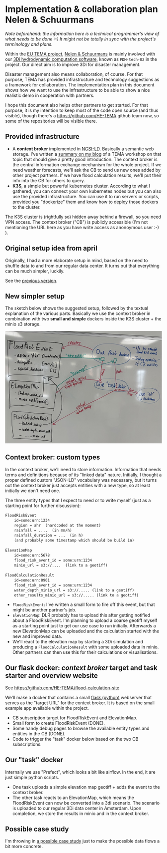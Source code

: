 # Implementation & collaboration plan Nelen & Schuurmans

*Note beforehand: the information here is a technical programmer's view of what needs to be done :-) It might not be totally in sync with the project's terminology and plans.*

Within the [EU TEMA project](https://tema-project.eu/), [Nelen & Schuurmans](https://www.nelen-schuurmans.nl) is mainly involved with our [3Di hydrodynamic computation software](https://3diwatermanagement.com/), known as `PDM-tech-02` in the project. Our direct aim is to improve 3Di for disaster management.

Disaster management also means collaboration, of course. For that purpose, TEMA has provided infrastructure and technology suggestions as a framework for collaboration. The implementation plan in this document shows how we want to use the infrastructure to be able to show a nice realistic demo in cooperation with partners.

I hope this document also helps other partners to get started. For that purpose, it is my intention to keep most of the code open source (and thus visible), though there's a https://github.com/HE-TEMA github team now, so some of the repositories will be visible there.


## Provided infrastructure

- A **context broker** implemented in [NGSI-LD](https://en.wikipedia.org/wiki/NGSI-LD). Basically a semantic web storage. I've written a [summary on my blog](https://reinout.vanrees.org/weblog/2024/04/16/tema-workshop-json-ld.html) of a TEMA workshop on that topic that should give a pretty good introduction. The context broker is the central information exchange mechanism for the whole project. If we need weather forecasts, we'll ask the CB to send us new ones added by other project partners. If we have flood calculation results, we'll put their info into the CB for others to query.
- **K3S**, a simple but powerful kubernetes cluster. According to what I gathered, you can connect your own kubernetes nodes but you can also use the provided infrastructure. You can use it to run servers or scripts, provided you "dockerize" them and know how to deploy those dockers to the cluster.

The K3S cluster is (rightfully so) hidden away behind a firewall, so you need VPN
access. The context broker ("CB") is publicly accessible (I'm not mentioning the URL here as you have write access as anonoymous user :-) ).

## Original setup idea from april

Originally, I had a more elaborate setup in mind, based on the need to shuffle data to and from our regular data center. It turns out that everything can be much simpler, luckily.

See the [previous version](original-setup-from-april2024.md).


## New simpler setup

The sketch below shows the suggested setup, followed by the textual explanation of the various parts. Basically we use the context broker in combination with two **small and simple** dockers inside the K3S cluster + the minio s3 storage.

![Sketch of the suggested setup](suggested-setup2.jpg)


## Context broker: custom types

In the context broker, we'll need to store information. Information that needs terms and definitions because of its "linked data" nature. Initially, I thought a proper defined custom "JSON-LD" vocabulary was necessary, but it turns out the context broker just accepts entities with a new type, so at least initially we don't need one.

The three entity types that I expect to need or to write myself (just as a starting point for further discussion):


    FloodRiskEvent
        id=some:urn:1234
        region = ahr  (hardcoded at the moment)
        rainfall = ....  (in mm/h)
        rainfall_duration = ...  (in h)
        (and probably some timestamp which should be build in)

    ElevationMap
        id=some:urn:5678
        flood_risk_event_id = some:urn:1234
        minio_url = s3://....  (link to a geotiff)

    FloodCalculationResult
        id=some:urn:8901
        flood_risk_event_id = some:urn:1234
        water_depth_minio_url = s3://..... (link to a geotiff)
        other_results_minio_url = s3://..... (link to a geotiff)

- `FloodRiskEvent`: I've written a small form to fire off this event, but that might be another partner's job.
- `ElevationMap`: DLR probably has to upload this after getting notified about a FloodRiskEvent. I'm planning to upload a coarse geotiff myself as a starting point just to get our use case to run initially. Afterwards a new ElevationMap can be uploaded and the calculation started with the new and improved data.
- We'll react to the elevation map by starting a 3Di simulation and producing a `FloodCalculationResult` with some uploaded data in minio. Other partners can then use this for their calculations or visualisations.


## Our flask docker: *context broker* target and task starter and overview website

See https://github.com/HE-TEMA/flood-calculation-site

We'll make a docker that contains a small [flask (python)](https://pypi.org/project/Flask/) webserver that serves as the "target URL" for the context broker. It is based on the small example app available within the project.

- CB subscription target for FloodRiskEvent and ElevationMap.
- Small form to create FloodRiskEvent (DONE).
- Some handy debug pages to browse the available entity types and entities in the CB (DONE).
- Code to trigger the "task" docker below based on the two CB subscriptions.


## Our "task" docker

Internally we use "Prefect", which looks a bit like airflow. In the end, it are just simple python scripts.

- One task uploads a simple elevation map geotiff + adds the event to the context broker.
- The other task reacts to an ElevationMap, which means the FloodRiskEvent can now be converted into a 3di scenario. The scenario is uploaded to our regular 3Di data center in Amsterdam. Upon completion, we store the results in minio and in the context broker.


## Possible case study

I'm throwing in [a possible case study](example-case-study/case-study.md) just to make the possible data flows a bit more concrete.
